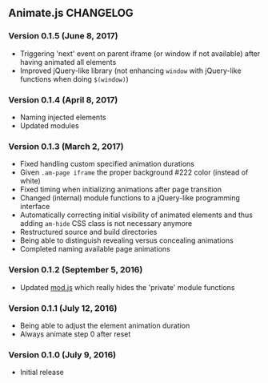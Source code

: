 ## Animate.js CHANGELOG

### Version 0.1.5 (June 8, 2017)

* Triggering 'next' event on parent iframe (or window if not available) after having animated all elements
* Improved jQuery-like library (not enhancing `window` with jQuery-like functions when doing `$(window)`)

### Version 0.1.4 (April 8, 2017)

* Naming injected elements
* Updated modules

### Version 0.1.3 (March 2, 2017)

* Fixed handling custom specified animation durations
* Given `.am-page iframe` the proper background #222 color (instead of white)
* Fixed timing when initializing animations after page transition
* Changed (internal) module functions to a jQuery-like programming interface
* Automatically correcting initial visibility of animated elements and thus adding `am-hide` CSS class is not necessary anymore
* Restructured source and build directories
* Being able to distinguish revealing versus concealing animations
* Completed naming available page animations

### Version 0.1.2 (September 5, 2016)

* Updated [mod.js](https://gist.github.com/archan937/b30aa420319932294d5feaf8fd808994) which really hides the 'private' module functions

### Version 0.1.1 (July 12, 2016)

* Being able to adjust the element animation duration
* Always animate step 0 after reset

### Version 0.1.0 (July 9, 2016)

* Initial release
